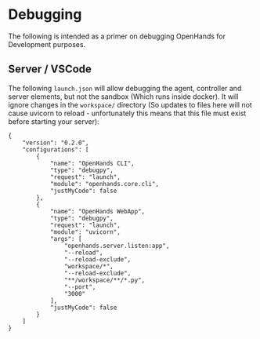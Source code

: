 # Debugging

The following is intended as a primer on debugging OpenHands for Development purposes.

## Server / VSCode

The following `launch.json` will allow debugging the agent, controller and server elements, but not the sandbox (Which
runs inside docker). It will ignore changes in the `workspace/` directory (So updates to files here will
not cause uvicorn to reload - unfortunately this means that this file must exist before starting your server):

```
{
    "version": "0.2.0",
    "configurations": [
        {
            "name": "OpenHands CLI",
            "type": "debugpy",
            "request": "launch",
            "module": "openhands.core.cli",
            "justMyCode": false
        },
        {
            "name": "OpenHands WebApp",
            "type": "debugpy",
            "request": "launch",
            "module": "uvicorn",
            "args": [
                "openhands.server.listen:app",
                "--reload",
                "--reload-exclude",
                "workspace/*",
                "--reload-exclude",
                "**/workspace/**/*.py",
                "--port",
                "3000"
            ],
            "justMyCode": false
        }
    ]
}
```